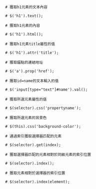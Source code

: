 ```
# 獲取h1元素的文本內容

# $('h1').text();
```

```
# 獲取h1元素的內容

# $('h1').html();
```

```
# 獲取h1元素title屬性的值

# $('h1').attr('title');
```

```
# 獲取錨點的連結地址

# $('a').prop('href');
```

```
# 獲取id=name的文本輸入的值

# $('input[type="text"]#name').val();
```

```
# 獲取所選元素屬性的值

# $(selector).css('propertyname');
```

```
# 獲取所選元素的背景色

# $(this).css('background-color');
```

```
# 通過索引獲取選擇器匹配的元素

# $(selector).get(index);
```

```
# 獲取選擇器匹配的元素相對於同級元素的索引位置

# $(selector).index();
```

```
# 獲取元素相對於選擇器的索引位置

# $(selector).index(element);
```